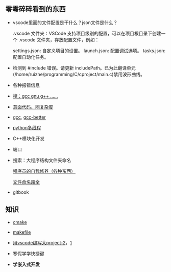 ## 零零碎碎看到的东西

- vscode里面的文件配置是干什么？json文件是什么？

    .vscode 文件夹：VSCode 支持项目级别的配置，可以在项目根目录下创建一个 .vscode 文件夹，存放配置文件，例如：

    settings.json: 自定义项目的设置。
    launch.json: 配置调试选项。
    tasks.json: 配置自动化任务。

- 检测到 #include 错误。请更新 includePath。已为此翻译单元(/home/ruizhe/programming/C/cproject/main.c)禁用波形曲线。

- 各种报错信息

- [搜：gcc gnu g++ ……](https://blog.csdn.net/weixin_41973774/article/details/120219649)

- [意面代码、圈复杂度](https://blog.csdn.net/msc1211/article/details/120446642)

- [gcc](https://blog.csdn.net/qq_42965223/article/details/122739839), [gcc-better](https://blog.csdn.net/b_ingram/article/details/118946166)

- [python多线程](https://blog.csdn.net/qq_42475711/article/details/106956460)

- C++模块化开发

- 端口

- 搜索：大程序结构文件夹命名

    [程序员的自我修养（各种东西）](https://leohxj.gitbooks.io/a-programmer-prepares/content/code-review/code-review-list.html)

    [文件命名超全](https://zhuanlan.zhihu.com/p/161640510)



- gitbook


## 知识

- [cmake](https://blog.csdn.net/Torres_10/article/details/80371425)

- [makefile](https://blog.csdn.net/ruglcc/article/details/7814546/)

- [用vscode编写大project-2](https://docs.pingcode.com/ask/272978.html)，[1](https://www.cnblogs.com/Roboduster/p/15315817.html)

- 寒假学学快捷键

- **学嵌入式开发**